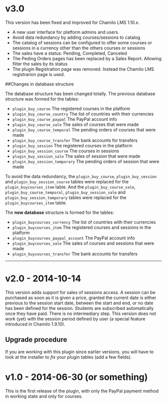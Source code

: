 v3.0
====

This version has been fixed and improved for Chamilo LMS 1.10.x.

- A new user interface for platform admins and users.
- Avoid data redundancy by adding courses/sessions to catalog
- The catalog of sessions can be configured to offer some courses or sessions
in a currency other than the others courses or sessions
- The sales have a status: Pending, Completed, Canceled
- The Peding Orders pages has been replaced by a Sales Report.
Allowing filter the sales by its status
- The plugin Registration page was removed. Instead the Chamilo LMS
registrarion page is used.

##Changes in database structure

The database structure has been changed totally. The previous database
structure was formed for the tables:

- `plugin_buy_course` The registered courses in the platform
- `plugin_buy_course_country` The list of countries with their currencies
- `plugin_buy_course_paypal` The PayPal account info
- `plugin_buy_course_sale` The sales of courses that were made
- `plugin_buy_course_temporal` The pending orders of courses that were made
- `plugin_buy_course_transfer` The bank accounts for transfers
- `plugin_buy_session` The registered courses in the platform
- `plugin_buy_session_course` The courses in sessions
- `plugin_buy_session_sale` The sales of session that were made
- `plugin_buy_session_temporary` The pending orders of session that were made

To avoid the data redundancy, the `plugin_buy_course`, `plugin_buy_session`
and `plugin_buy_session_course` tables were replaced for the
`plugin_buycourses_item` table. And the `plugin_buy_course_sale`,
`plugin_buy_course_temporal`, `plugin_buy_session_sale` and
`plugin_buy_session_temporary` tables were replaced for the
 `plugin_buycourses_item` table.

The __new database__ structure is formed for the tables:

- `plugin_buycourses_currency` The list of countries with their currencies
- `plugin_buycourses_item` The registered courses and sessions in the platform
- `plugin_buycourses_paypal_account` The PayPal account info
- `plugin_buycourses_sale` The sales of courses and sessions that were made
- `plugin_buycourses_transfer` The bank accounts for transfers

---

v2.0 - 2014-10-14
=================
This version adds support for sales of sessions access.
A session can be purchased as soon as it is given a price, granted the current
date is either previous to the session start date, between the start and end,
or no date has been defined for the session.
Students are subscribed automatically once they have paid. There is no 
intermediary step.
This version does not work (yet) with the session period defined by user
(a special feature introduced in Chamilo 1.9.10).

Upgrade procedure
-----------------
If you are working with this plugin since earlier versions, you will have to
look at the installer to *fix* your plugin tables (add a few fields).

v1.0 - 2014-06-30 (or something)
=================
This is the first release of the plugin, with only the PayPal payment method
in working state and only for courses.
